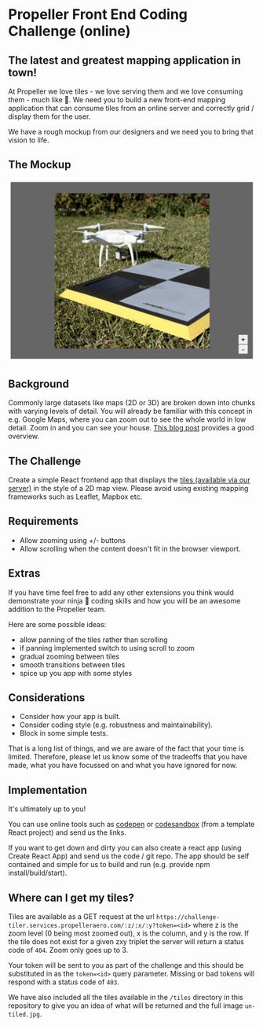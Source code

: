 # Propeller Front End Coding Challenge (online)

## The latest and greatest mapping application in town!

At Propeller we love tiles - we love serving them and we love consuming them - much like :cake:. We need you to build a new front-end mapping application that can consume tiles from an online server and correctly grid / display them for the user.

We have a rough mockup from our designers and we need you to bring that vision to life.

## The Mockup

![This is only a guide to implementation and you can change this however you see fit](https://github.com/PropellerAero/frontend-coding-challenge/blob/main/prototype.png?raw=true)

## Background

Commonly large datasets like maps (2D or 3D) are broken down into chunks with varying levels of detail. You will already be familiar with this concept in e.g. Google Maps, where you can zoom out to see the whole world in low detail. Zoom in and you can see your house. [This blog post](https://macwright.org/2012/05/15/how-web-maps-work.html) provides a good overview.

## The Challenge

Create a simple React frontend app that displays the [tiles (available via our server)](https://github.com/PropellerAero/frontend-coding-challenge#where-can-i-get-my-tiles) in the style of a 2D map view. Please avoid using existing mapping frameworks such as Leaflet, Mapbox etc.

## Requirements

- Allow zooming using +/- buttons
- Allow scrolling when the content doesn't fit in the browser viewport.

## Extras

If you have time feel free to add any other extensions you think would demonstrate your ninja 🥷 coding skills and how you will be an awesome addition to the Propeller team.

Here are some possible ideas:

- allow panning of the tiles rather than scrolling
- if panning implemented switch to using scroll to zoom
- gradual zooming between tiles
- smooth transitions between tiles
- spice up you app with some styles

## Considerations

- Consider how your app is built.
- Consider coding style (e.g. robustness and maintainability).
- Block in some simple tests.

That is a long list of things, and we are aware of the fact that your time is limited. Therefore, please let us know some of the tradeoffs that you have made, what you have focussed on and what you have ignored for now.

## Implementation

It's ultimately up to you!

You can use online tools such as [codepen](https://codepen.io/) or [codesandbox](https://codesandbox.io/) (from a template React project) and send us the links.

If you want to get down and dirty you can also create a react app (using Create React App) and send us the code / git repo. The app should be self contained and simple for us to build and run (e.g. provide npm install/build/start).

## Where can I get my tiles?

Tiles are available as a GET request at the url `https://challenge-tiler.services.propelleraero.com/:z/:x/:y?token=<id>` where z is the zoom level (0 being most zoomed out), x is the column, and y is the row. If the tile does not exist for a given zxy triplet the server will return a status code of `404`. Zoom only goes up to 3.

Your token will be sent to you as part of the challenge and this should be substituted in as the `token=<id>` query parameter. Missing or bad tokens will respond with a status code of `403`.

We have also included all the tiles available in the `/tiles` directory in this repository to give you an idea of what will be returned and the full image `un-tiled.jpg`.
